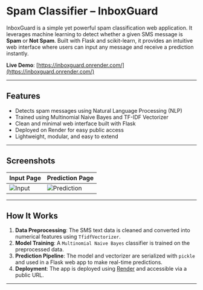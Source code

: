 # Spam Classifier – InboxGuard

InboxGuard is a simple yet powerful spam classification web application. It leverages machine learning to detect whether a given SMS message is **Spam** or **Not Spam**. Built with Flask and scikit-learn, it provides an intuitive web interface where users can input any message and receive a prediction instantly.

**Live Demo**: [https://inboxguard.onrender.com/](https://inboxguard.onrender.com/)

---

## Features

- Detects spam messages using Natural Language Processing (NLP)
- Trained using Multinomial Naive Bayes and TF-IDF Vectorizer
- Clean and minimal web interface built with Flask
- Deployed on Render for easy public access
- Lightweight, modular, and easy to extend

---

## Screenshots

| Input Page | Prediction Page |
|------------|-----------------|
| ![Input](https://github.com/user-attachments/assets/115f6bb0-ba16-4fac-b3b5-4fc25ad42e7a) | ![Prediction](https://github.com/user-attachments/assets/a0686ba9-6cd2-4cbe-8bf6-4761afd3d824) |

---

## How It Works

1. **Data Preprocessing**: The SMS text data is cleaned and converted into numerical features using `TfidfVectorizer`.
2. **Model Training**: A `Multinomial Naive Bayes` classifier is trained on the preprocessed data.
3. **Prediction Pipeline**: The model and vectorizer are serialized with `pickle` and used in a Flask web app to make real-time predictions.
4. **Deployment**: The app is deployed using [Render](https://render.com) and accessible via a public URL.

---



